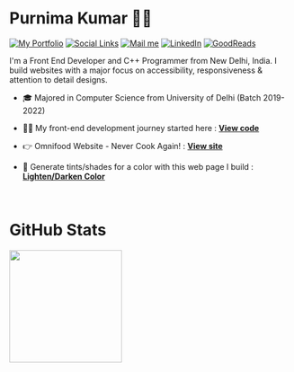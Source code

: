 # Purnima Kumar 👩‍💻

[![My Portfolio](https://img.shields.io/badge/-My%20Portfolio-222222?style=flat-square&color=purple&&link=https://purnimakumarr.github.io)](https://purnimakumarr.github.io)
[![Social Links](https://img.shields.io/badge/-Social%20Links-222222?style=flat-square&logo=linktree&color=darkgreen&&link=https://linktr.ee/purnimakumar)](https://linktr.ee/purnimakumar) 
[![Mail me](https://img.shields.io/badge/-CodePen%20-222222?style=flat-square&logo=codepen&color=black&&link=https://codepen.io/purnimakumar)](https://codepen.io/purnimakumar)
[![LinkedIn](https://img.shields.io/badge/-LinkedIn-222222?style=flat-square&color=blue&logo=linkedin&&link=https://www.linkedin.com/in/purnima-kumar-b024aa21b)](https://www.linkedin.com/in/purnima-kumar-b024aa21b)
[![GoodReads](https://img.shields.io/badge/-GoodReads-222222?style=flat-square&logo=goodreads&color=brown&&link=https://www.goodreads.com/user/show/111237956-purnima-kumar)](https://www.goodreads.com/user/show/111237956-purnima-kumar)

I'm a Front End Developer and C++ Programmer from New Delhi, India. I build websites with a major focus on accessibility, responsiveness & attention to detail designs.

- 🎓 Majored in Computer Science from University of Delhi (Batch 2019-2022)

- 👩‍💻 My front-end development journey started here : [**View code**](https://github.com/purnimakumarr/html-css-course)

- 👉 Omnifood Website - Never Cook Again! : [**View site**](https://omnifood-purnima.netlify.app)

- 🔗 Generate tints/shades for a color with this web page I build : [**Lighten/Darken Color**](https://purnimakumarr.github.io/lighten-darken-color/)

<br />

# GitHub Stats

<img height="200em" src="https://github-readme-stats.vercel.app/api/top-langs/?username=purnimakumarr&langs_count=8&hide=jupyter%20%notebook&layout=compact&theme=algolia&card_width=300em"/>
